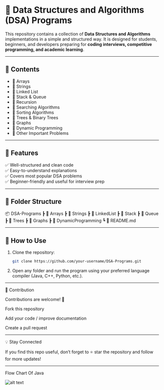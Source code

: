 # 🚀 Data Structures and Algorithms (DSA) Programs  

This repository contains a collection of **Data Structures and Algorithms** implementations in a simple and structured way. It is designed for students, beginners, and developers preparing for **coding interviews, competitive programming, and academic learning**.  

---

## 📌 Contents  
- 🔹 Arrays  
- 🔹 Strings  
- 🔹 Linked List  
- 🔹 Stack & Queue  
- 🔹 Recursion  
- 🔹 Searching Algorithms  
- 🔹 Sorting Algorithms  
- 🔹 Trees & Binary Trees  
- 🔹 Graphs  
- 🔹 Dynamic Programming  
- 🔹 Other Important Problems  

---

## 🎯 Features  
✅ Well-structured and clean code  
✅ Easy-to-understand explanations  
✅ Covers most popular DSA problems  
✅ Beginner-friendly and useful for interview prep  

---

## 📂 Folder Structure

📦 DSA-Programs
┣ 📁 Arrays
┣ 📁 Strings
┣ 📁 LinkedList
┣ 📁 Stack
┣ 📁 Queue
┣ 📁 Trees
┣ 📁 Graphs
┣ 📁 DynamicProgramming
┗ 📄 README.md

---

## 🚀 How to Use  
1. Clone the repository:  
   ```bash
   git clone https://github.com/your-username/DSA-Programs.git

2. Open any folder and run the program using your preferred language compiler (Java, C++, Python, etc.).




---

🤝 Contribution

Contributions are welcome! 🎉

Fork this repository

Add your code / improve documentation

Create a pull request





---

💡 Stay Connected

If you find this repo useful, don’t forget to ⭐ star the repository and follow for more updates!

---

Flow Chart Of Java

![alt text](<flow chart.png>)